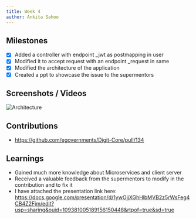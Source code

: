 ```yaml
---
title: Week 4
author: Ankita Sahoo
---
```


## Milestones
- [x] Added a controller with endpoint _jwt as postmapping in user
- [x] Modified it to accept request with an endpoint _request in same
- [x] Modified the architecture of the application
- [x] Created a ppt to showcase the issue to the supermentors

## Screenshots / Videos 
![Architecture](https://github.com/Code4GovTech/c4gt-milestones/assets/79081320/cefe1590-cfbb-455a-8c35-ea37fb51cf27)

## Contributions
- https://github.com/egovernments/Digit-Core/pull/134

## Learnings
- Gained much more knowledge about Microservices and client server
- Received a valuable feedback from the supermentors to modify in the contribution and to fix it
- I have attached the presentation link here: https://docs.google.com/presentation/d/1ywOjjXGhHlbMVB2z5rWsFeg4CB4Z2Fjm/edit?usp=sharing&ouid=109381005189156150448&rtpof=true&sd=true
